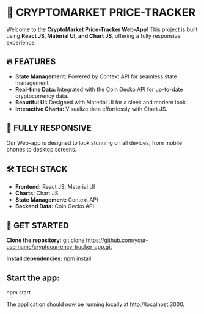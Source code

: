 # 🚀 **CRYPTOMARKET   PRICE-TRACKER**

Welcome to the **CryptoMarket Price-Tracker Web-App**! This project is built using **React JS, Material UI, and Chart JS**, offering a fully responsive experience.

## 🔥 **FEATURES**

- **State Management:** Powered by Context API for seamless state management.
- **Real-time Data:** Integrated with the Coin Gecko API for up-to-date cryptocurrency data.
- **Beautiful UI:** Designed with Material UI for a sleek and modern look.
- **Interactive Charts:** Visualize data effortlessly with Chart JS.

## 📱 **FULLY RESPONSIVE**

Our Web-app is designed to look stunning on all devices, from mobile phones to desktop screens.

## 🛠️ **TECH STACK**

- **Frontend:** React JS, Material UI
- **Charts:** Chart JS
- **State Management:** Context API
- **Backend Data:** Coin Gecko API

## 🚀 **GET STARTED**

**Clone the repository:**
git clone https://github.com/your-username/cryptocurrency-tracker-app.git

**Install dependencies:**
npm install

## **Start the app:**
npm start

The application should now be running locally at http://localhost:3000.



